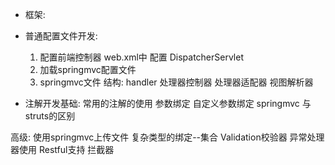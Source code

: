* 框架:

* 普通配置文件开发:
    1. 配置前端控制器
        web.xml中 配置 DispatcherServlet
    2. 加载springmvc配置文件
    3. springmvc文件 结构:
        handler
        处理器控制器
        处理器适配器
        视图解析器
* 注解开发基础:
    常用的注解的使用
    参数绑定
    自定义参数绑定
springmvc 与 struts的区别

高级:
  使用springmvc上传文件
  复杂类型的绑定--集合
  Validation校验器
  异常处理器使用
  Restful支持
  拦截器
